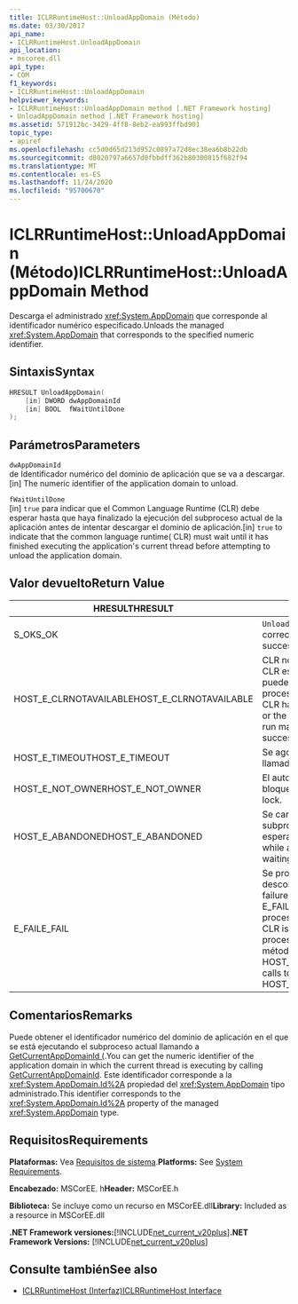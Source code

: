 ```yaml
---
title: ICLRRuntimeHost::UnloadAppDomain (Método)
ms.date: 03/30/2017
api_name:
- ICLRRuntimeHost.UnloadAppDomain
api_location:
- mscoree.dll
api_type:
- COM
f1_keywords:
- ICLRRuntimeHost::UnloadAppDomain
helpviewer_keywords:
- ICLRRuntimeHost::UnloadAppDomain method [.NET Framework hosting]
- UnloadAppDomain method [.NET Framework hosting]
ms.assetid: 571912bc-3429-4ff8-8eb2-ea993ffbd901
topic_type:
- apiref
ms.openlocfilehash: cc5d0d65d213d952c0897a72d8ec38ea6b8b22db
ms.sourcegitcommit: d8020797a6657d0fbbdff362b80300815f682f94
ms.translationtype: MT
ms.contentlocale: es-ES
ms.lasthandoff: 11/24/2020
ms.locfileid: "95700670"
---
```

# <a name="iclrruntimehostunloadappdomain-method"></a><span data-ttu-id="c84ff-102">ICLRRuntimeHost::UnloadAppDomain (Método)</span><span class="sxs-lookup"><span data-stu-id="c84ff-102">ICLRRuntimeHost::UnloadAppDomain Method</span></span>

<span data-ttu-id="c84ff-103">Descarga el administrado <xref:System.AppDomain> que corresponde al identificador numérico especificado.</span><span class="sxs-lookup"><span data-stu-id="c84ff-103">Unloads the managed <xref:System.AppDomain> that corresponds to the specified numeric identifier.</span></span>  
  
## <a name="syntax"></a><span data-ttu-id="c84ff-104">Sintaxis</span><span class="sxs-lookup"><span data-stu-id="c84ff-104">Syntax</span></span>  
  
```cpp  
HRESULT UnloadAppDomain(  
    [in] DWORD dwAppDomainId  
    [in] BOOL  fWaitUntilDone  
);  
```  
  
## <a name="parameters"></a><span data-ttu-id="c84ff-105">Parámetros</span><span class="sxs-lookup"><span data-stu-id="c84ff-105">Parameters</span></span>  

 `dwAppDomainId`  
 <span data-ttu-id="c84ff-106">de Identificador numérico del dominio de aplicación que se va a descargar.</span><span class="sxs-lookup"><span data-stu-id="c84ff-106">[in] The numeric identifier of the application domain to unload.</span></span>  
  
 `fWaitUntilDone`  
 <span data-ttu-id="c84ff-107">[in] `true` para indicar que el Common Language Runtime (CLR) debe esperar hasta que haya finalizado la ejecución del subproceso actual de la aplicación antes de intentar descargar el dominio de aplicación.</span><span class="sxs-lookup"><span data-stu-id="c84ff-107">[in] `true` to indicate that the common language runtime( CLR) must wait until it has finished executing the application's current thread before attempting to unload the application domain.</span></span>  
  
## <a name="return-value"></a><span data-ttu-id="c84ff-108">Valor devuelto</span><span class="sxs-lookup"><span data-stu-id="c84ff-108">Return Value</span></span>  
  
|<span data-ttu-id="c84ff-109">HRESULT</span><span class="sxs-lookup"><span data-stu-id="c84ff-109">HRESULT</span></span>|<span data-ttu-id="c84ff-110">Descripción</span><span class="sxs-lookup"><span data-stu-id="c84ff-110">Description</span></span>|  
|-------------|-----------------|  
|<span data-ttu-id="c84ff-111">S_OK</span><span class="sxs-lookup"><span data-stu-id="c84ff-111">S_OK</span></span>|<span data-ttu-id="c84ff-112">`UnloadAppDomain` se devolvió correctamente.</span><span class="sxs-lookup"><span data-stu-id="c84ff-112">`UnloadAppDomain` returned successfully.</span></span>|  
|<span data-ttu-id="c84ff-113">HOST_E_CLRNOTAVAILABLE</span><span class="sxs-lookup"><span data-stu-id="c84ff-113">HOST_E_CLRNOTAVAILABLE</span></span>|<span data-ttu-id="c84ff-114">CLR no se ha cargado en un proceso o CLR está en un estado en el que no puede ejecutar código administrado ni procesar la llamada correctamente.</span><span class="sxs-lookup"><span data-stu-id="c84ff-114">The CLR has not been loaded into a process, or the CLR is in a state in which it cannot run managed code or process the call successfully.</span></span>|  
|<span data-ttu-id="c84ff-115">HOST_E_TIMEOUT</span><span class="sxs-lookup"><span data-stu-id="c84ff-115">HOST_E_TIMEOUT</span></span>|<span data-ttu-id="c84ff-116">Se agotó el tiempo de espera de la llamada.</span><span class="sxs-lookup"><span data-stu-id="c84ff-116">The call timed out.</span></span>|  
|<span data-ttu-id="c84ff-117">HOST_E_NOT_OWNER</span><span class="sxs-lookup"><span data-stu-id="c84ff-117">HOST_E_NOT_OWNER</span></span>|<span data-ttu-id="c84ff-118">El autor de la llamada no posee el bloqueo.</span><span class="sxs-lookup"><span data-stu-id="c84ff-118">The caller does not own the lock.</span></span>|  
|<span data-ttu-id="c84ff-119">HOST_E_ABANDONED</span><span class="sxs-lookup"><span data-stu-id="c84ff-119">HOST_E_ABANDONED</span></span>|<span data-ttu-id="c84ff-120">Se canceló un evento mientras un subproceso o fibra bloqueados estaba esperando en él.</span><span class="sxs-lookup"><span data-stu-id="c84ff-120">An event was canceled while a blocked thread or fiber was waiting on it.</span></span>|  
|<span data-ttu-id="c84ff-121">E_FAIL</span><span class="sxs-lookup"><span data-stu-id="c84ff-121">E_FAIL</span></span>|<span data-ttu-id="c84ff-122">Se produjo un error grave desconocido.</span><span class="sxs-lookup"><span data-stu-id="c84ff-122">An unknown catastrophic failure occurred.</span></span> <span data-ttu-id="c84ff-123">Si un método devuelve E_FAIL, CLR ya no se puede usar en el proceso.</span><span class="sxs-lookup"><span data-stu-id="c84ff-123">If a method returns E_FAIL, the CLR is no longer usable within the process.</span></span> <span data-ttu-id="c84ff-124">Las llamadas subsiguientes a métodos de hospedaje devuelven HOST_E_CLRNOTAVAILABLE.</span><span class="sxs-lookup"><span data-stu-id="c84ff-124">Subsequent calls to hosting methods return HOST_E_CLRNOTAVAILABLE.</span></span>|  
  
## <a name="remarks"></a><span data-ttu-id="c84ff-125">Comentarios</span><span class="sxs-lookup"><span data-stu-id="c84ff-125">Remarks</span></span>  

 <span data-ttu-id="c84ff-126">Puede obtener el identificador numérico del dominio de aplicación en el que se está ejecutando el subproceso actual llamando a [GetCurrentAppDomainId (](iclrruntimehost-getcurrentappdomainid-method.md).</span><span class="sxs-lookup"><span data-stu-id="c84ff-126">You can get the numeric identifier of the application domain in which the current thread is executing by calling [GetCurrentAppDomainId](iclrruntimehost-getcurrentappdomainid-method.md).</span></span> <span data-ttu-id="c84ff-127">Este identificador corresponde a la <xref:System.AppDomain.Id%2A> propiedad del <xref:System.AppDomain> tipo administrado.</span><span class="sxs-lookup"><span data-stu-id="c84ff-127">This identifier corresponds to the <xref:System.AppDomain.Id%2A> property of the managed <xref:System.AppDomain> type.</span></span>  
  
## <a name="requirements"></a><span data-ttu-id="c84ff-128">Requisitos</span><span class="sxs-lookup"><span data-stu-id="c84ff-128">Requirements</span></span>  

 <span data-ttu-id="c84ff-129">**Plataformas:** Vea [Requisitos de sistema](../../get-started/system-requirements.md).</span><span class="sxs-lookup"><span data-stu-id="c84ff-129">**Platforms:** See [System Requirements](../../get-started/system-requirements.md).</span></span>  
  
 <span data-ttu-id="c84ff-130">**Encabezado:** MSCorEE. h</span><span class="sxs-lookup"><span data-stu-id="c84ff-130">**Header:** MSCorEE.h</span></span>  
  
 <span data-ttu-id="c84ff-131">**Biblioteca:** Se incluye como un recurso en MSCorEE.dll</span><span class="sxs-lookup"><span data-stu-id="c84ff-131">**Library:** Included as a resource in MSCorEE.dll</span></span>  
  
 <span data-ttu-id="c84ff-132">**.NET Framework versiones:**[!INCLUDE[net_current_v20plus](../../../../includes/net-current-v20plus-md.md)]</span><span class="sxs-lookup"><span data-stu-id="c84ff-132">**.NET Framework Versions:** [!INCLUDE[net_current_v20plus](../../../../includes/net-current-v20plus-md.md)]</span></span>  
  
## <a name="see-also"></a><span data-ttu-id="c84ff-133">Consulte también</span><span class="sxs-lookup"><span data-stu-id="c84ff-133">See also</span></span>

- [<span data-ttu-id="c84ff-134">ICLRRuntimeHost (Interfaz)</span><span class="sxs-lookup"><span data-stu-id="c84ff-134">ICLRRuntimeHost Interface</span></span>](iclrruntimehost-interface.md)
